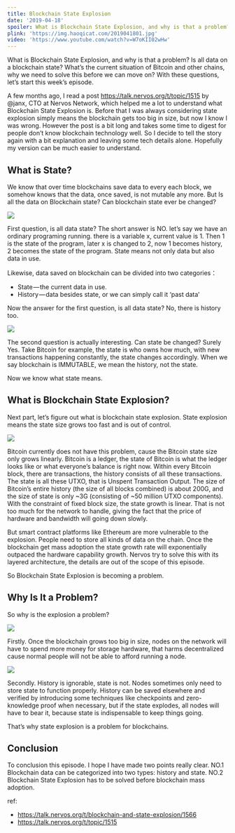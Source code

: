 ```yaml
---
title: Blockchain State Explosion
date: '2019-04-18'
spoiler: What is Blockchain State Explosion, and why is that a problem? Is all data on a blockchain state? What’s the current situation of Bitcoin and other chains, why we need to solve this before we can move on? 
plink: 'https://img.haoqicat.com/2019041801.jpg'
video: 'https://www.youtube.com/watch?v=W7oKII02wHw'
---
```


[](/yes/)
What is Blockchain State Explosion, and why is that a problem? Is all data on a blockchain state? What’s the current situation of Bitcoin and other chains, why we need to solve this before we can move on? With these questions, let’s start this week’s episode.

A few months ago, I read a post https://talk.nervos.org/t/topic/1515 by @janx, CTO at Nervos Network, which helped me a lot to understand what Blockchain State Explosion is. Before that I was always considering state explosion simply means the blockchain gets too big in size, but now I know I was wrong. However the post is a bit long and takes some time to digest for people don’t know blockchain technology well. So I decide to tell the story again with a bit explanation and leaving some tech details alone. Hopefully my version can be much easier to understand.

## What is State?
We know that over time blockchains save data to every each block, we somehow knows that the data, once saved, is not mutable any more. But Is all the data on Blockchain state? Can blockchain state ever be changed?

![](https://img.haoqicat.com/2019041802.jpg)

First question, is all data state? The short answer is NO. let’s say we have an ordinary programing running. there is a variable x, current value is 1. Then 1 is the state of the program, later x is changed to 2, now 1 becomes history, 2 becomes the state of the program. State means not only data but also data in use. 

Likewise, data saved on blockchain can be divided into two categories：

- State — the current data in use.
- History — data besides state, or we can simply call it ‘past data’

Now the answer for the first question, is all data state? No, there is history too.

![](https://img.haoqicat.com/2019041803.jpg)

The second question is actually interesting. Can state be changed? Surely Yes. Take Bitcoin for example, the state is who owns how much, with new transactions happening constantly, the state changes accordingly. When we say blockchain is IMMUTABLE, we mean the history, not the state.

Now we know what state means.

## What is Blockchain State Explosion?
Next part, let’s figure out what is blockchain state explosion. State explosion means the state size grows too fast and is out of control.


![](https://img.haoqicat.com/2019041804.jpg)


Bitcoin currently does not have this problem, cause the Bitcoin state size only grows linearly. Bitcoin is a ledger, the state of Bitcoin is what the ledger looks like or what everyone’s balance is right now. Within every Bitcoin block, there are transactions, the history consists of all these transactions. The state is all these UTXO, that is Unspent Transaction Output. The size of Bitcoin’s entire history (the size of all blocks combined) is about 200G, and the size of state is only ~3G (consisting of ~50 million UTXO components). With the constraint of fixed block size, the state growth is linear. That is not too much for the network to handle, giving the fact that the price of hardware and bandwidth will going down slowly.



But smart contract platforms like Ethereum are more vulnerable to the explosion. People need to store all kinds of data on the chain. Once the blockchain get mass adoption the state growth rate will exponentially outpaced the hardware capability growth. Nervos try to solve this with its layered architecture, the details are out of the scope of this episode.

So Blockchain State Explosion is becoming a problem.

## Why Is It a Problem?
So why is the explosion a problem?

![](https://img.haoqicat.com/2019041805.jpg)

Firstly. Once the blockchain grows too big in size, nodes on the network will have to spend more money for storage hardware, that harms decentralized cause normal people will not be able to afford running a node.

![](https://img.haoqicat.com/2019041806.jpg)

Secondly. History is ignorable, state is not. Nodes sometimes only need to store state to function properly. History can be saved elsewhere and verified by introducing some techniques like checkpoints and zero-knowledge proof when necessary, but if the state explodes, all nodes will have to bear it, because state is indispensable to keep things going.

That’s why state explosion is a problem for blockchains.

## Conclusion
To conclusion this episode. I hope I have made two points really clear. NO.1 Blockchain data can be categorized into two types: history and state. NO.2 Blockchain State Explosion has to be solved before blockchain mass adoption.

ref:

- https://talk.nervos.org/t/blockchain-and-state-explosion/1566
- https://talk.nervos.org/t/topic/1515
